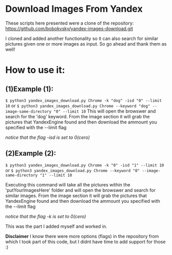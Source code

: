 # Download Images From Yandex
These scripts here presented were a clone of the repository: https://github.com/bobokvsky/yandex-images-download.git 

I cloned and added another functionality so it can also search for similar pictures given one or more images as input. So go ahead and thank them as well!

# How to use it:

## (1)Example (1):
`$ python3 yandex_images_download.py Chrome -k "dog" -isd "0" --limit 10`
or
`$ python3 yandex_images_download.py Chrome --keyword "dog" --image-same-directory "0" --limit 10`
This will open the browswer and search for the 'dog' keyword. From the image section it will grab the pictures that YandexEngine found and then download the ammount you specified with the --limit flag

*notice that the flag -isd is set to 0(cero)*


## (2)Example (2):
`$ python3 yandex_images_download.py Chrome -k "0" -isd "1" --limit 10`
or
`$ python3 yandex_images_download.py Chrome --keyword "0" --image-same-directory "1" --limit 10`

Executing this command will take all the pictures within the 'putYourImagesHere' folder and will open the browswer and search for similar images. From the image section it will grab the pictures that YandexEngine found and then download the ammount you specified with the --limit flag

*notice that the flag -k is set to 0(cero)*

This was the part I added myself and worked in.

**Disclaimer**
I know there were more options (flags) in the repository from which I took part of this code, but I didnt have time to add support for those :) 





